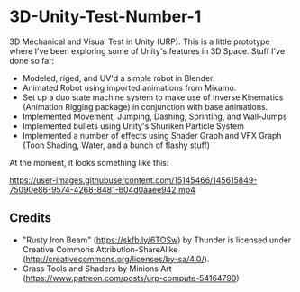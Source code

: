 # 3D-Unity-Test-Number-1
3D Mechanical and Visual Test in Unity (URP).
This is a little prototype where I've been exploring some of Unity's features in 3D Space.
Stuff I've done so far:
- Modeled, riged, and UV'd a simple robot in Blender.
- Animated Robot using imported animations from Mixamo.
- Set up a duo state machine system to make use of Inverse Kinematics (Animation Rigging package) in conjunction with base animations.
- Implemented Movement, Jumping, Dashing, Sprinting, and Wall-Jumps
- Implemented bullets using Unity's Shuriken Particle System
- Implemented a number of effects using Shader Graph and VFX Graph (Toon Shading, Water, and a bunch of flashy stuff)

At the moment, it looks something like this:

https://user-images.githubusercontent.com/15145466/145615849-75090e86-9574-4268-8481-604d0aaee942.mp4


Credits
------------------------------
 - "Rusty Iron Beam" (https://skfb.ly/6TOSw) by Thunder is licensed under Creative Commons Attribution-ShareAlike (http://creativecommons.org/licenses/by-sa/4.0/).
 - Grass Tools and Shaders by Minions Art (https://www.patreon.com/posts/urp-compute-54164790)
